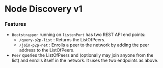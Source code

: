 # Node Discovery v1

### Features

* `Bootstrapper` running on `listenPort` has two REST API end points:
	* `/query-p2p-list` : Returns the ListOfPeers.
	* `/join-p2p-net` : Enrolls a peer to the network by adding the peer address to the ListOfPeers.
* `Peer` queries the ListOfPeers and (optionally may join anyone from the list) and enrolls itself in the network. It uses the two endpoints as above.